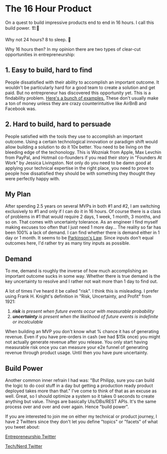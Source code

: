 # The 16 Hour Product

On a quest to build impressive products end to end in 16 hours. I call this build power. 🏗💪

Why not 24 hours? 8 to sleep. 🛌

Why 16 hours then? In my opinion there are two types of clear-cut opportunities in entrepreneurship:

## 1. Easy to build, hard to find

People dissatisfied with their ability to accomplish an important outcome. It wouldn't be particularly hard for a good team to create a solution and get paid. But no entrepreneur has discovered this opportunity yet. This is a findability problem. [Here's a bunch of examples.](https://www.indiehackers.com/products?minRevenue=1000&revenueVerification=stripe) These don't usually make a ton of money unless they are crazy counterintuitive like AirBnB and Facebook was.

## 2. Hard to build, hard to persuade

People satisfied with the tools they use to accomplish an important outcome. Using a certain technological innovation or paradigm shift would allow building a solution to do it 10x better. You need to be living on the bleeding edge of the techonology. This is Wozniak from Apple, Max Levchin from PayPal, and Hotmail co-founders if you read their story in "Founders At Work" by Jessica Livingston. Not only do you need to be damn good at applying your technical expertise in the right place, you need to prove to people how dissatisfied they should be with something they thought they were perfectly happy with.

## My Plan

After spending 2.5 years on several MVPs in both #1 and #2, I am switching exclusively to #1 and only if I can do it in 16 hours. Of course there is a class of problems in #1 that would require 2 days, 1 week, 1 month, 3 months, and so on. That comes with uncertainty tolerance. As an engineer I find myself making excuses too often that I just need 1 more day... The reality so far has been 100% a lack of demand. I can find whether there is demand either in 1 day or 1 month. It seems to be [Parkinson's Law](https://en.wikipedia.org/wiki/Parkinson%27s_law). Since inputs don't equal outcomes here, I'd rather try as many tiny inputs as possible.

## Demand

To me, demand is roughly the inverse of how much accomplishing an important outcome sucks in some way. Whether there is true demand is the key uncertainty to resolve and I rather not wait more than 1 day to find out. 

A lot of times I've heard it be called "risk". I think this is misleading. I prefer using Frank H. Knight's definition in "Risk, Uncertainty, and Profit" from 1921:
1. _**risk** is present when future events occur with measurable probability_
2. _**uncertainty** is present when the likelihood of future events is indefinite or incalculable_

When building an MVP you don't know what % chance it has of generating revenue. Even if you have pre-orders in cash (we had $15k once) you might not actually generate revenue after you release. You only start having measurable risk once you can measure your e2e funnel of generating revenue through product usage. Until then you have pure uncertainty.

## Build Power

Another common inner refrain I had was: "But Philipp, sure you can build the logic to do cool stuff in a day but getting a production ready product deployed takes more than that." I've come to think of that as an excuse as well. Great, so I should optimize a system so it takes 0 seconds to create anything but value. Things are basically UIs/DBs/REST APIs. It's the same process over and over and over again. Hence "build power".

If you are interested to join me on either my technical or product journey, I have 2 Twitters since they don't let you define "topics" or "facets" of what you tweet about:

[Entrepreneurship Twitter](https://twitter.com/pcannons)

[Tech/Nerd Twitter](https://twitter.com/philipp_tech)

